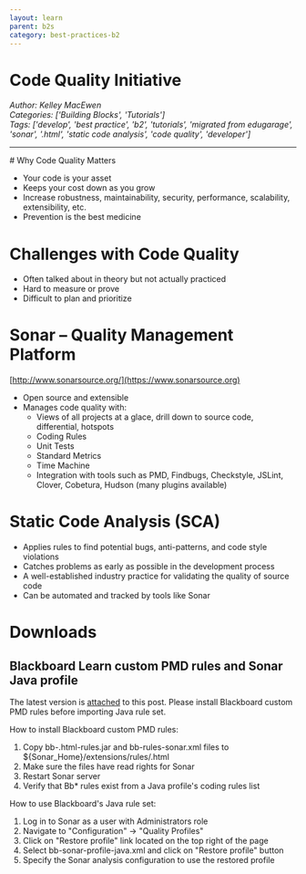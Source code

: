 ```yaml
---
layout: learn
parent: b2s
category: best-practices-b2
---
```

# Code Quality Initiative
*Author: Kelley MacEwen*  
*Categories: ['Building Blocks', 'Tutorials']*  
*Tags: ['develop', 'best practice', 'b2', 'tutorials', 'migrated from edugarage', 'sonar', '.html', 'static code analysis', 'code quality', 'developer']*  
<hr />
# Why Code Quality Matters

  * Your code is your asset
  * Keeps your cost down as you grow
  * Increase robustness, maintainability, security, performance, scalability, extensibility, etc.
  * Prevention is the best medicine

# Challenges with Code Quality

  * Often talked about in theory but not actually practiced
  * Hard to measure or prove
  * Difficult to plan and prioritize

# Sonar – Quality Management Platform

[http://www.sonarsource.org/](https://www.sonarsource.org)

  * Open source and extensible
  * Manages code quality with:
    * Views of all projects at a glace, drill down to source code, differential, hotspots
    * Coding Rules
    * Unit Tests
    * Standard Metrics
    * Time Machine
    * Integration with tools such as PMD, Findbugs, Checkstyle, JSLint, Clover, Cobetura, Hudson (many plugins available)

# Static Code Analysis (SCA)

  * Applies rules to find potential bugs, anti-patterns, and code style violations
  * Catches problems as early as possible in the development process
  * A well-established industry practice for validating the quality of source code
  * Can be automated and tracked by tools like Sonar

# Downloads

## Blackboard Learn custom PMD rules and Sonar Java profile

The latest version is [attached](/attachments/bb_sonar_01.zip) to this post. Please install
Blackboard custom PMD rules before importing Java rule set.

How to install Blackboard custom PMD rules:

  1. Copy bb-.html-rules.jar and bb-rules-sonar.xml files to ${Sonar_Home}/extensions/rules/.html
  2. Make sure the files have read rights for Sonar
  3. Restart Sonar server
  4. Verify that Bb* rules exist from a Java profile's coding rules list

How to use Blackboard's Java rule set:

  1. Log in to Sonar as a user with Administrators role
  2. Navigate to "Configuration" -> "Quality Profiles"
  3. Click on "Restore profile" link located on the top right of the page
  4. Select bb-sonar-profile-java.xml and click on "Restore profile" button
  5. Specify the Sonar analysis configuration to use the restored profile


